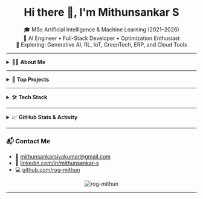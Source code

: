 <h1 align="center">Hi there 👋, I'm Mithunsankar S</h1>

<p align="center">
🎓 MSc Artificial Intelligence & Machine Learning (2021–2026)<br/>
💼 AI Engineer • Full-Stack Developer • Optimization Enthusiast<br/>
🌱 Exploring: Generative AI, RL, IoT, GreenTech, ERP, and Cloud Tools
</p>

---

<details>
<summary>🧑‍💻 <strong>About Me</strong></summary>

- ✅ Completed impactful AI/ML projects in **Generative AI**, **Reinforcement Learning**, **IoT**, and **GreenTech**  
- ⚙️ Built and deployed solutions using **FastAPI**, **React**, **Streamlit**, **MongoDB**, **AWS**, **Arduino**, and more  
- 🧠 Applied AI to real-world domains like **career guidance**, **customer service**, **energy optimization**, and **manufacturing analytics**  
- 🥇 Selected in **Top 50** at Anna University’s **Technovation** IoT Embedded Systems showcase  
- 👥 Founder of *CODEX Innovation Club* and lead for GDG-sponsored *AI in Education* event

</details>

---

<details>
<summary>🚀 <strong>Top Projects</strong></summary>

### 🧠 SkillMorph AI – Personalized Career Simulator  
- Developed an LLM-powered upskilling tool using **Google Gemini API** and **SadTalker** for animated video feedback  
- Integrated LinkedIn/GitHub profiles to generate weekly learning paths via **Streamlit**

### 🤖 Reinforcement Learning Chatbot – Voice-Enabled Customer Assistant  
- Built a multi-turn RL chatbot using **Deep Q-Network (DQN)** and **BERT**, with speech-to-text and TTS  
- Real-time interaction and deployment using **Streamlit**, trained with feedback loop and replay buffer

### ☀️ Solar Power Plant Optimizer – PSO-Based GreenTech Tool  
- Built a full-stack platform using **Particle Swarm Optimization**, **FastAPI**, and **React + Leaflet**  
- Helps select optimal solar plant locations based on irradiance, cost, and proximity to infrastructure

### 🧵 IoT Smart Monitoring System for Textile Industries  
- Developed using **Arduino, ESP32, BH1750 sensors** to detect machine idle time via buzzer light  
- Sent real-time alerts to a mobile/web app, improving productivity and energy efficiency  
- Selected in **Top 50 IoT Embedded Projects** at *Technovation - Anna University*

</details>

---

<details>
<summary>🛠 <strong>Tech Stack</strong></summary>

**Languages:**  
![Python](https://img.shields.io/badge/-Python-3776AB?style=flat&logo=python&logoColor=white)
![Java](https://img.shields.io/badge/-Java-007396?style=flat&logo=java&logoColor=white)
![C++](https://img.shields.io/badge/-C++-00599C?style=flat&logo=c%2B%2B&logoColor=white)
![JavaScript](https://img.shields.io/badge/-JavaScript-F7DF1E?style=flat&logo=javascript&logoColor=black)
![SQL](https://img.shields.io/badge/-SQL-4479A1?style=flat&logo=mysql&logoColor=white)
![R](https://img.shields.io/badge/-R-276DC3?style=flat&logo=r&logoColor=white)

**Frameworks & Tools:**  
![FastAPI](https://img.shields.io/badge/-FastAPI-009688?style=flat&logo=fastapi&logoColor=white)
![React](https://img.shields.io/badge/-React-61DAFB?style=flat&logo=react&logoColor=black)
![Node.js](https://img.shields.io/badge/-Node.js-339933?style=flat&logo=node.js&logoColor=white)
![Streamlit](https://img.shields.io/badge/-Streamlit-FF4B4B?style=flat&logo=streamlit&logoColor=white)
![Dialogflow](https://img.shields.io/badge/-Dialogflow-FF9800?style=flat&logo=dialogflow&logoColor=white)
![Gradio](https://img.shields.io/badge/-Gradio-3C3C3C?style=flat)

**Databases:**  
![MongoDB](https://img.shields.io/badge/-MongoDB-4EA94B?style=flat&logo=mongodb&logoColor=white)
![PostgreSQL](https://img.shields.io/badge/-PostgreSQL-336791?style=flat&logo=postgresql&logoColor=white)
![Oracle](https://img.shields.io/badge/-Oracle-F80000?style=flat&logo=oracle&logoColor=white)

**Cloud & DevOps:**  
![AWS](https://img.shields.io/badge/-AWS-232F3E?style=flat&logo=amazon-aws&logoColor=white)
![NGINX](https://img.shields.io/badge/-Nginx-009639?style=flat&logo=nginx&logoColor=white)
![SSL](https://img.shields.io/badge/-SSL-000000?style=flat)

**Analytics & Reporting:**  
![Power BI](https://img.shields.io/badge/-PowerBI-F2C811?style=flat&logo=powerbi&logoColor=black)
![Postman](https://img.shields.io/badge/-Postman-FF6C37?style=flat&logo=postman&logoColor=white)
![DBeaver](https://img.shields.io/badge/-DBeaver-372923?style=flat)

**IoT & Embedded:**  
![Arduino](https://img.shields.io/badge/-Arduino-00979D?style=flat&logo=arduino&logoColor=white)
![ESP32](https://img.shields.io/badge/-ESP32-333333?style=flat)

</details>

---

<details>
<summary>📈 <strong>GitHub Stats & Activity</strong></summary>

<p align="center">
  <img src="https://github-readme-stats.vercel.app/api?username=rog-mithun&show_icons=true&theme=radical" alt="Mithunsankar's GitHub stats"/>
  <br/>
  <img src="https://github-readme-streak-stats.herokuapp.com/?user=rog-mithun&theme=radical" alt="GitHub Streak"/>
  <br/>
  <img src="https://github-readme-stats.vercel.app/api/top-langs/?username=rog-mithun&layout=compact&theme=radical" alt="Top Languages"/>
</p>

</details>

---

### 📬 Contact Me

- 📧 [mithunsankarsivakumar@gmail.com](mailto:mithunsankarsivakumar@gmail.com)
- 🔗 [linkedin.com/in/mithunsankar-s](https://www.linkedin.com/in/mithunsankar-s/)
- 💻 [github.com/rog-mithun](https://github.com/rog-mithun)

<p align="center">
  <img src="https://komarev.com/ghpvc/?username=rog-mithun&label=Profile%20views&color=0e75b6&style=flat" alt="rog-mithun" />
</p>

---

<!-- Optional: Add a banner -->
<!-- ![Banner](https://your-custom-banner-url.com/banner.png) -->

